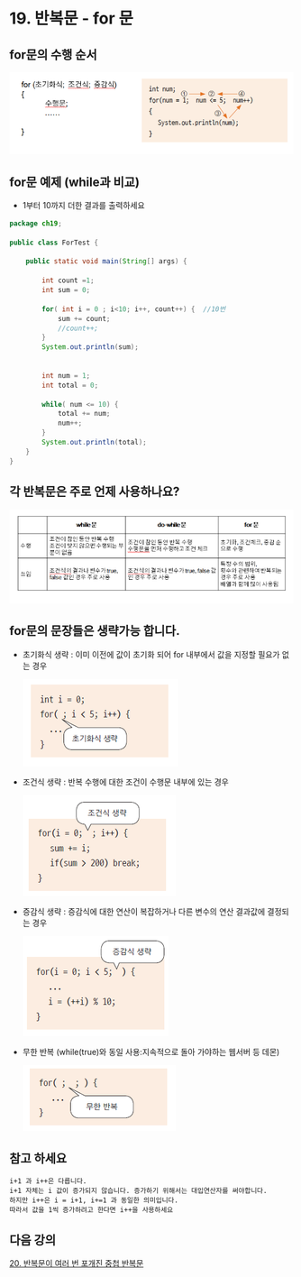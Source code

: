 # 19. 반복문 - for 문

## for문의 수행 순서

![for](./img/for.png)


## for문 예제 (while과 비교)

- 1부터 10까지 더한 결과를 출력하세요
```java
package ch19;

public class ForTest {

	public static void main(String[] args) {
	
		int count =1;
		int sum = 0;
		
		for( int i = 0 ; i<10; i++, count++) {  //10번
			sum += count;
			//count++;
		}
		System.out.println(sum);
		
		
		int num = 1;
		int total = 0;
		
		while( num <= 10) {
			total += num;
			num++;
		}
		System.out.println(total);
	}
}

```

## 각 반복문은 주로 언제 사용하나요?

![loop](./img/loop.png)


## for문의 문장들은 생략가능 합니다.

- 초기화식 생략 : 이미 이전에 값이 초기화 되어 for 내부에서 값을 지정할 필요가 없는 경우

   ![for1](./img/for1.PNG)

- 조건식 생략 : 반복 수행에 대한 조건이 수행문 내부에 있는 경우
   
   ![for2](./img/for2.PNG)

- 증감식 생략 : 증감식에 대한 연산이 복잡하거나 다른 변수의 연산 결과값에 결정되는 경우
   
   ![for3](./img/for3.PNG)

- 무한 반복 (while(true)와 동일 사용:지속적으로 돌아 가야하는 웹서버 등 데몬)

   ![for4](./img/for4.PNG)


## 참고 하세요

    i+1 과 i++은 다릅니다.
    i+1 자체는 i 값이 증가되지 않습니다. 증가하기 위해서는 대입연산자를 써야합니다.
    하지만 i++은 i = i+1, i+=1 과 동일한 의미입니다.
    따라서 값을 1씩 증가하려고 한다면 i++을 사용하세요


## 다음 강의
[20. 반복문이 여러 번 포개진 중첩 반복문](https://github.com/vivalahm/TIL/blob/main/JAVA/Chapter1/01-20/README.md)
